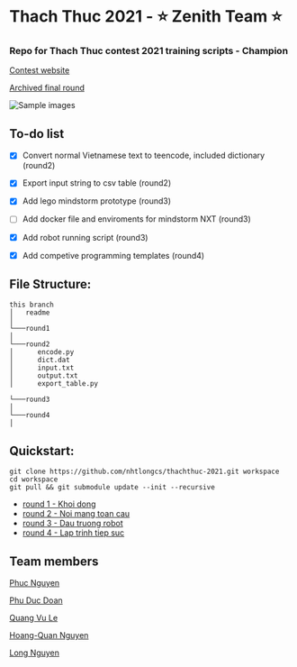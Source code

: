 # Thach Thuc 2021 - ⭐ Zenith Team ⭐
### Repo for Thach Thuc contest 2021 training scripts - Champion

[Contest website](https://www.thachthuc.vn/) 

[Archived final round](https://www.thachthuc.vn/tuong-thuat-truc-tiep-chung-ket-thach-thuc-2021-25-04-2021/) 

![Sample images](images/im.jpg)
## To-do list

- [x] Convert normal Vietnamese text to teencode, included dictionary (round2)
- [x] Export input string to csv table (round2)
- [x] Add lego mindstorm prototype (round3)
- [ ] Add docker file and enviroments for mindstorm NXT (round3)
- [x] Add robot running script (round3)
- [x] Add competive programming templates (round4)


## File Structure:
```
this branch
│   readme
│   
└───round1
│      
└───round2
│      encode.py
│      dict.dat
│      input.txt
│      output.txt
│      export_table.py

└───round3
│      
└───round4
│      
```

## Quickstart:

```
git clone https://github.com/nhtlongcs/thachthuc-2021.git workspace
cd workspace
git pull && git submodule update --init --recursive
```

* [round 1 - Khoi dong](round1-KhoiDong/README.md)
* [round 2 - Noi mang toan cau](round2-NoiMangToanCau/README.md)
* [round 3 - Dau truong robot](round3-DauTruongRobot/README.md)
* [round 4 - Lap trinh tiep suc](round4-LapTrinhTiepSuc/README.md)


## Team members
[Phuc Nguyen](https://github.com/ndhp2000) 

[Phu Duc Doan](https://github.com/doanphuduc) 

[Quang Vu Le](https://github.com/ktvn100) 

[Hoang-Quan Nguyen](https://github.com/wan2000) 

[Long Nguyen](https://github.com/nhtlongcs) 
